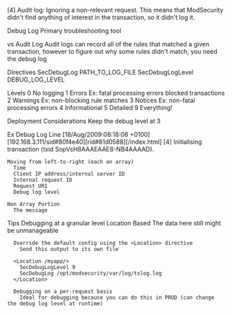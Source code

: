 [4] Audit log: Ignoring a non-relevant request.
  This means that ModSecurity didn't find anything of interest in the transaction, so it didn't log it.


Debug Log
  Primary troubleshooting tool

  vs Audit Log
    Audit logs can record all of the rules that matched a given transaction, however to figure out why some rules didn't match, you need the debug log

  Directives
    SecDebugLog PATH_TO_LOG_FILE
    SecDebugLogLevel DEBUG_LOG_LEVEL

  Levels
    0
      No logging
    1 
      Errors
      Ex:
        fatal processing errors
        blocked transactions
    2 
      Warnings
      Ex:
        non-blocking rule matches
    3 
      Notices
      Ex:
        non-fatal processing errors
    4
      Informational
    5
      Detailed
    9
      Everything!

  Deployment Considerations
    Keep the debug level at 3

  Ex Debug Log Line
  [18/Aug/2009:08:18:08 +0100] [192.168.3.111/sid#80f4e40][rid#81d0588][/index.html]
  [4] Initialising transaction (txid SopVsH8AAAEAAE8-NB4AAAAD).

    Moving from left-to-right (each an array)
      Time
      Client IP address/internal server ID
      Internal request ID
      Request URI
      Debug log level

    Non Array Portion
      The message
  Tips
    Debugging at a granular level
      Location Based
        The data here still might be unmanageable

      Override the default config using the <Location> directive
        Send this output to its own file

      <Location /myapp/>
        SecDebugLogLevel 9
        SecDebugLog /opt/modsecurity/var/log/tslog.log
      </Location>

      Debugging on a per-request basis
        Ideal for debugging because you can do this in PROD (can change the debug log level at runtime)

